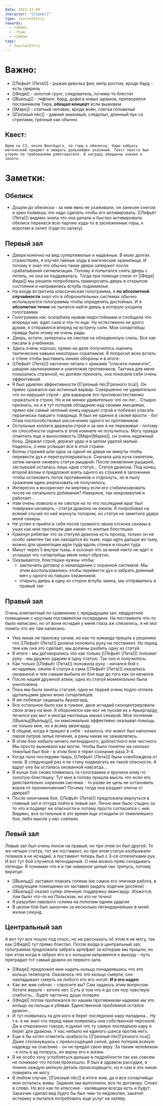 ```yaml
---
date: 2023-12-09
character: "[[Хроб]]"
type: JournalEntry
rewards:
  - +260оп
  - -75зм
  - +100зм
tags:
  - JournalEntry
---
```

# Важно:
- [[Лефьёт (Лета)]] - рыжая девочка фея, метр ростом, вроде бард - есть свирель
- [[Федя]] - золотой грунг, следователь, почему-то блестит
- [[Вьяльд]] - тифлинг, бард, дофига новых шрамов, притворялся посланником Тира, **обещал концерт** если выживем
- [[Марк]] - статный человек, вроде войн, слегка гоповатый
- [[Грязный пёс]] - давний знакомый, следопыт, длинный лук со стрелами, грязный как обычно
## Квест:
```
Идем на СЗ, около Винсбурга, за горы к обелиску. Надо забрать магический предмет и ожидать дальнейших указаний. Текст квеста был утерян по требованиям работодателя. В награду обещанны знания и золото.
```
# Заметки:
## Обелиск
- Дошли до обелиска - за ним явно не ухаживали, он занесен снегом и хрен поймешь что надо сделать чтобы его активировать. [[Лефьёт (Лета)]] видимо знала что она делала и быстро активировала обелиск перенеся всю партию куда-то в заснеженные горы, к воротам в склеп (судя по запаху).

## Первый зал
- Двери конечно на вид супертяжелые и надежные. В моих долгих странствиях, я изучал тайные ходы в магические хранилища. И потому я знал что обычно такие двери запирают после срабатывания сигнализации. Потому я попытался снять дверь с петель, но она не поддавалась. Тогда при помощи слизи от [[Федя|Феди]] мы решили попробовать приморозить дверь в открытом состоянии и направились вглубь подземелья.
- На входе встретила классическая голограмма, я __по абсолютной случайности__ знал что в оборонительных системах обычно используются голограммы чтобы определить достойных. И я __абсолютно точно__ не пытался найти дверь в которую уходила голограмма
- Голограмма нас оскорбила назвав недостойными и сообщила что впереди нас ждет сила и что-то еще. Ну естественно не долго думая, я отправился вперед на встречу силе. Мои сопартийцы правда были этому не очень рады.
- Дверь, кстати, заперлась не смотря на обледенелую слизь. Все как писали в учебниках.
- Здесь очень хорошо, прямо на деле получилось оценить тактические навыки некоторых соратников. Я попросил всех встать к стене чтобы выставить линию обороны и в итоге:
- [[Лефьёт (Лета)]] хаотично летала с криками "спасити-памагити", швыряя заклинаниями и уничтожая противников. Тактика для меня показалась странной, но должен признать, она показала себя очень эффективной.
- Я был удивлен эффективности [[Грязный пёс|Грязного пса]]. Он прямо сражался как истинный варвар. Совершенно не удивительно что он нарушил строй - для варваров это противоестественно сражаться в строю. Но и не менее удивительно что он лег... Стыдно признать, но и я тут потеряв обладание над своими эмоциями, прямо как самый зеленый юнец нарушил строй и побежал спасать героически павшего товарища. Я был не одинок в своей ярости - бог Огма поспособствовал рассечению одного из противников.
- Остальные коллеги держали строй и за них я не переживал - потому их способности оценить в этой комнате не получилось. Могу правда отметить еще и выносливость [[Марк|Марка]], он очень надежный боец. Держал строй, держал удар и в целом удалой малый. Надеюсь, о нем услышат все в этой стране.
- Волны стражей шли одна за одной не давая ни минуты чтобы перевести дух и перегруппироваться. Сначала шла куча скелетом, затем начали оживать статуи рыцарей. После оживления рыцарей, застывшей осталась лишь одна статуя... Статуя дракона. Под конец второй волны я предложил взять одного из стражей в заложники чтобы остановить поток противников и отдохнуть, но в пылу сражения идею реализовать не получилось.
- Интересно а воскреснет ли мертвец если его стабилизировать после не летального добивания? Наверное, так некромантия и работает...
- Нам очень повезло и не смотря на то что последний враг был повержен насмерть - статуя дракона не ожила. Я попробовал на всякий случай по ней жахнуть топором, но статуя не заметила удара моей секиры.
- Не успел я прийти в себя после громкого звона отскока секиры в ушах как мне протянули две какие-то желтые блестяшки.
- Крикнул ребятам что за статуей дракона есть проход, только он не особо заметен так как находится во тьме, надо идти дальше во тьму, можно для ориентации идти туда вдоль стенки и пошел туда.
- Минут через 5 внутри тьмы, я осознал что за мной никто не идет я услышал что сопартийцы меня зовут обратно.
- Оказывается, блестяшки нужны чтобы:
	- заключить договор о ненападении с охранной системой. Мы этим воспользовались чтобы перевести дух и забрать длинный меч у одного из павших охранников
	- открыть дверь в одну из сторон вглубь замка, мы отправились в правый зал
## Правый зал
Очень компактный по сравнению с предыдущим зал. квадратное помещение с круглым постаментом посередине. На постаменте что-то было написано, но от вони исчадий у меня глаза аж слезились, я не мог понять что же там написано. 
- Ума никак не приложу зачем, но как-то команда пришла к решению что [[Лефьёт (Лета)]] должна положить руку на постамент. Но перед тем как она это сделает, мы должны разбить одну из статуй.
- В итоге - мы договорились что как только [[Лефьёт (Лета)]] положит руку - мы дружно ударим в одну статую. Так оно и получилось. 
- Как только [[Лефьёт (Лета)]] положила руку - начался бой с исчадиями, ожили 4 статуи а сама [[Лефьёт (Лета)]] оказалась окованной и тем самым выбыла из боя еще до того как он начался.
- После нашей дружной атаки, одна из статуй моментально была уничтожена.
- Пока мы были заняты статуей, одна из тварей очень подло оплела щупальцами двоих моих сопартийцев.
- Я же побежал защищать Арьергард.
- Все остальное было как в тумане, двое исчадий сконцентрировали свою атаку на мне. Я оборонялся как мог не пуская их к Арьергарду, лечился как мог и иногда наотмашь махал секирой. Мое почтение [[Вьяльд|Вьяльду]], он максимально эффективно оказывал помощь не только мне, но и всему авангарду.
- В общем, когда я пришел в себя - казалось что живот был наполнен парой литров зелья лечения, а раны никак не заживлялись.
- В этом бою небыло ничего легендарного, доблестного или честного. Мы просто выживали как могли. Чтобы было понятно на сколько тяжелый был бой - в этом бою я терял сознание раза 3-4.
- Когда пала последняя тварь, [[Лефьёт (Лета)]] была освобождена от оков. В следующий раз я не стану подвергать ее такой опасности. А вдруг она бы осталась окованной навсегда... 
- В конце боя снова появилась та голограмма и вручила кому-то золотую блестяшку. Тут мне в голову пришла мысль что если это действительно охранная система - то разве ее цель не остановить воров от проникновения? Почему тогда она раздает ключи от дверей?
- После окончания боя, [[Лефьёт (Лета)]] предложила вернуться в главный зал и оттуда пойти в левый зал. Лично мне было стыдно за то что я подверг ее опасности и потому просто согласился с ней. Видимо, все остальные в это время еще отходили от тяжелейшего боя, либо мысли у нас совпали.
## Левый зал
Левый зал был очень похож на правый, но при этом он был другой. Те же четыре статуи, тот же постамент, но при этом статуи изображали големов а не исчадий, а постамент теперь был с 3-ся отпечатками рук. И вот тут бой случился легендарный. О нем можно прям складывать легенды. Я понимаю что я и так наверное целый час трепусь, потому вкратце:
- [[Вьяльд]] заставил плакать голема (не самое его эпичная работа, в следующем помещении он заставил рыдать ходячие доспехи)
- [[Вьяльд]] оказал супер эпичную поддержку авангарду. (_Кажется, там было что-то на Польском, но это не точно_)
- Я разрубил лавового голема на пополам одним ударом
- В целом бой был закончен за несколько легендарнейших в моей жизни секунд.
## Центральный зал
А вот тут все пошло под откос, но не рассказать об этом я не могу, так как [[Федя]] тут прямо блистал. 
После входа в центральный зал, голограмма предложила забрать артефакт за которым мы пришли, но при этом когда я забрал его и с кольцом направился к выходу - путь преградил тот самый дракон из первого зала.
- [[Федя]] предложил мне надеть кольцо понадеявшись что это кольцо телепорта. Оказалось что это кольцо смерти, оно накладывает смерть на любого кто его носит. **И я его надел**.
- Как же жив сейчас - спросите вы? Сам задаюсь этим вопросом. Хотите верьте - хотите нет. Суть в том что я до сих пор чувствую слабость... Будто частичку души потерял.
- [[Федя]] потом пробежался по нашим противникам надевая им это кольцо на пальцы и убивая. Единственной проблемой остался дракон... 
- И тут появилась та для кого я берег последнюю кару паладина... Ну т.е. я не знал что перед нами появилась она собственной персоной. Да и откровенно говоря, я думал что ту самую последнюю кару я берег для дракона. У нас небыло ни единого шанса против него.
- Еще я бы хотел отметить храбрость [[Грязный пёс|Грязного пса]]. Даже столкнувшись с превосходящей силой, даже потеряв всякую надежду на спасение - он не предал свою веру. За таким человеком - я хоть в ад попрусь, но верну его к жизни. 
- Я не особо хочу углубляться дальше в подробности так как совсем не понимаю что потом произошло. Я был в здравом рассудке, я помню каждую мелкую деталь происходящего, но я сам в это никак поверить не могу.
- В любом случае, [[Грязный пёс]] в итоге жив, да и все сопартийцы мои остались живы. Задание мы выполнили, все по договору. Слово в слово. Но все как по классике - халявщики всегда есть и будут. Заказчик сделал вид будто бы был чем-то недоволен, закатил истерику и пытался потребовать еще услуг на халяву.
